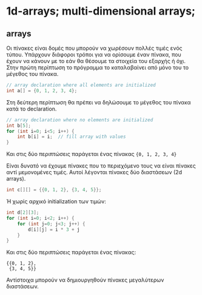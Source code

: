 # 1d-arrays; multi-dimensional arrays;
## arrays
Οι πίνακες είναι δομές που μπορούν να χωρέσουν πολλές τιμές ενός τύπου.
Υπάρχουν διάφοροι τρόποι για να ορίσουμε έναν πίνακα, που έχουν να κάνουν
με το εάν θα θέσουμε τα στοιχεία του εξαρχής ή όχι. Στην πρώτη περίπτωση το
πρόγραμμα το καταλαβαίνει από μόνο του το μέγεθος του πίνακα.
```c
// array declaration where all elements are initialized
int a[] = {0, 1, 2, 3, 4};
```
Στη δεύτερη περίπτωση θα πρέπει να δηλώσουμε το μέγεθος του πίνακα κατά το 
declaration.
```c
// array declaration where no elements are initialized
int b[5];
for (int i=0; i<5; i++) {
    int b[i] = i;  // fill array with values
}
```
Και στις δύο περιπτώσεις παράγεται ένας πίνακας `{0, 1, 2, 3, 4}`

Είναι δυνατό να έχουμε πίνακες που το περιεχόμενο τους να είναι πίνακες αντί
μεμονομένες τιμές. Αυτοί λέγονται πίνακες δύο διαστάσεων (2d arrays).
```c
int c[][] = {{0, 1, 2}, {3, 4, 5}};
```
Ή χωρίς αρχικό initialization των τιμών:
```c
int d[2][3];
for (int i=0; i<2; i++) {
    for (int j=0; j<3; j++) {
        d[i][j] = i * 3 + j
    }
}
```
Και στις δύο περιπτώσεις παράγεται ένας πίνακας:
```
{{0, 1, 2},
 {3, 4, 5}}
```
Αντίστοιχα μπορούν να δημιουργηθούν πίνακες μεγαλύτερων διαστάσεων.
